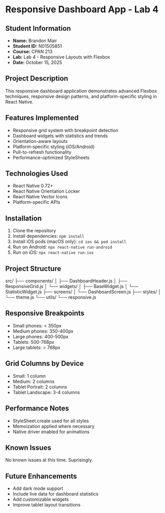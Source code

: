 # Responsive Dashboard App - Lab 4
## Student Information
- **Name:** Brandon Mair
- **Student ID:** N01505851
- **Course:** CPAN 213
- **Lab:** Lab 4 - Responsive Layouts with Flexbox
- **Date:** October 15, 2025

## Project Description
This responsive dashboard application demonstrates advanced Flexbox techniques, responsive design patterns, and platform-specific styling in React Native.

## Features Implemented
- Responsive grid system with breakpoint detection  
- Dashboard widgets with statistics and trends  
- Orientation-aware layouts  
- Platform-specific styling (iOS/Android)  
- Pull-to-refresh functionality  
- Performance-optimized StyleSheets  

## Technologies Used
- React Native 0.72+  
- React Native Orientation Locker  
- React Native Vector Icons  
- Platform-specific APIs  

## Installation
1. Clone the repository  
2. Install dependencies: `npm install`  
3. Install iOS pods (macOS only): `cd ios && pod install`  
4. Run on Android: `npx react-native run-android`  
5. Run on iOS: `npx react-native run-ios`  

## Project Structure
src/
├── components/
│ ├── DashboardHeader.js
│ ├── ResponsiveGrid.js
│ └── widgets/
│ ├── BaseWidget.js
│ └── StatisticWidget.js
├── screens/
│ └── DashboardScreen.js
├── styles/
│ └── theme.js
└── utils/
└── responsive.js


## Responsive Breakpoints
- Small phones: < 350px  
- Medium phones: 350-400px  
- Large phones: 400-500px  
- Tablets: 500-768px  
- Large tablets: > 768px  

## Grid Columns by Device
- Small: 1 column  
- Medium: 2 columns  
- Tablet Portrait: 2 columns  
- Tablet Landscape: 3-4 columns  

## Performance Notes
- StyleSheet.create used for all styles  
- Memoization applied where necessary  
- Native driver enabled for animations   

## Known Issues
No known issues at this time. Suprisingly. 

## Future Enhancements
- Add dark mode support  
- Include live data for dashboard statistics  
- Add customizable widgets  
- Improve tablet layout transitions  
